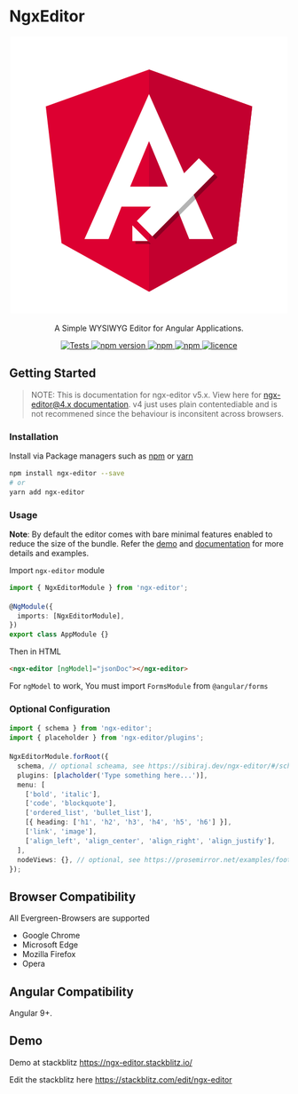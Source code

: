 # NgxEditor

<p align="center">
  <a href="https://github.com/sibiraj-s/ngx-editor">
   <img src="./ngx-editor.svg" alt="ngxEditor">
  </a>
</p>
<p align="center">A Simple WYSIWYG Editor for Angular Applications.</p>
<p align="center">
  <a href="https://travis-ci.org/sibiraj-s/ngx-editor">
    <img alt="Tests" src="https://github.com/sibiraj-s/ngx-editor/workflows/Tests/badge.svg">
  </a>
  <a href="https://www.npmjs.com/package/ngx-editor">
    <img alt="npm version" src="https://badgen.net/npm/v/ngx-editor">
  </a>
  <a href="https://www.npmjs.com/package/ngx-editor">
    <img alt="npm" src="https://badgen.net/npm/dm/ngx-editor">
  </a>
  <a href="https://www.npmjs.com/package/ngx-editor">
    <img alt="npm" src="https://badgen.net/npm/dt/ngx-editor">
  </a>
  <a href="https://github.com/sibiraj-s/ngx-editor/blob/master/LICENSE">
    <img alt="licence" src="https://badgen.net/npm/license/ngx-editor">
  </a>
</p>

## Getting Started

> NOTE: This is documentation for ngx-editor v5.x. View here for [ngx-editor@4.x documentation](https://github.com/sibiraj-s/ngx-editor/tree/v4.1.0). v4 just uses plain contentediable and is not recommened since the behaviour is inconsitent across browsers.

### Installation

Install via Package managers such as [npm][npm] or [yarn][yarn]

```bash
npm install ngx-editor --save
# or
yarn add ngx-editor
```

### Usage

**Note**: By default the editor comes with bare minimal features enabled to reduce the size of the bundle. Refer the [demo](#demo) and [documentation](#documentation) for more details and examples.

Import `ngx-editor` module

```ts
import { NgxEditorModule } from 'ngx-editor';

@NgModule({
  imports: [NgxEditorModule],
})
export class AppModule {}
```

Then in HTML

```html
<ngx-editor [ngModel]="jsonDoc"></ngx-editor>
```

For `ngModel` to work, You must import `FormsModule` from `@angular/forms`

### Optional Configuration

```ts
import { schema } from 'ngx-editor';
import { placeholder } from 'ngx-editor/plugins';

NgxEditorModule.forRoot({
  schema, // optional scheama, see https://sibiraj.dev/ngx-editor/#/schema
  plugins: [placholder('Type something here...')],
  menu: [
    ['bold', 'italic'],
    ['code', 'blockquote'],
    ['ordered_list', 'bullet_list'],
    [{ heading: ['h1', 'h2', 'h3', 'h4', 'h5', 'h6'] }],
    ['link', 'image'],
    ['align_left', 'align_center', 'align_right', 'align_justify'],
  ],
  nodeViews: {}, // optional, see https://prosemirror.net/examples/footnote/
});
```

## Browser Compatibility

All Evergreen-Browsers are supported

- Google Chrome
- Microsoft Edge
- Mozilla Firefox
- Opera

## Angular Compatibility

Angular 9+.

## Demo

Demo at stackblitz https://ngx-editor.stackblitz.io/

Edit the stackblitz here https://stackblitz.com/edit/ngx-editor

[npm]: https://www.npmjs.com/
[yarn]: https://yarnpkg.com/lang/en/
[github]: https://sibiraj-s.github.io/
[wiki]: https://github.com/sibiraj-s/ngx-editor/wiki/ngxEditor
